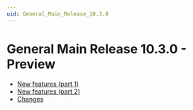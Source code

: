 ```yaml
---
uid: General_Main_Release_10.3.0
---
```


# General Main Release 10.3.0 - Preview

- [New features (part 1)](xref:General_Main_Release_10.3.0_new_features_1)
- [New features (part 2)](xref:General_Main_Release_10.3.0_new_features_2)
- [Changes](xref:General_Main_Release_10.3.0_changes)
